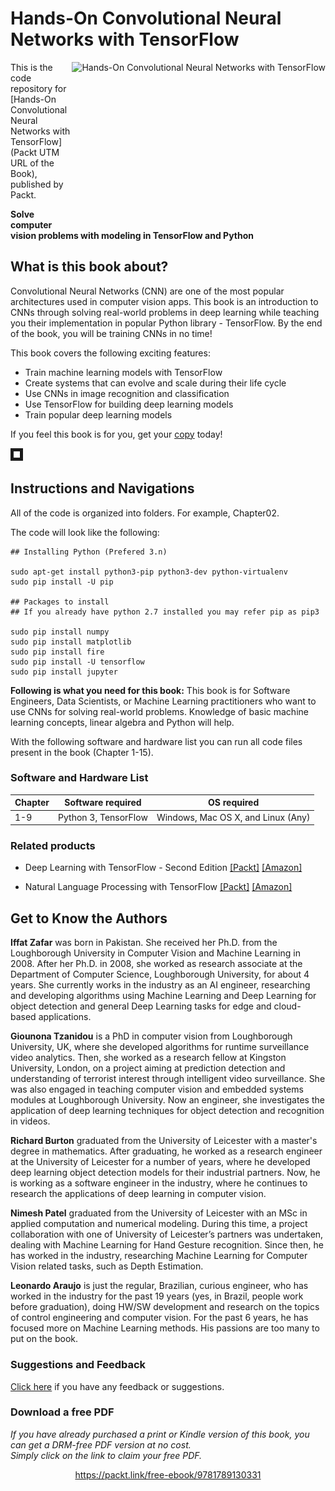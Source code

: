 # Hands-On Convolutional Neural Networks with TensorFlow

<a href="https://www.packtpub.com/big-data-and-business-intelligence/hands-convolutional-neural-networks-tensorflow?utm_source=github&utm_medium=repository&utm_campaign=978-1-78913-033-1"><img src="https://d255esdrn735hr.cloudfront.net/sites/default/files/imagecache/ppv4_main_book_cover/B10494_cover_new.png" alt="Hands-On Convolutional Neural Networks with TensorFlow" height="256px" align="right"></a>

This is the code repository for [Hands-On Convolutional Neural Networks with TensorFlow](Packt UTM URL of the Book), published by Packt.

**Solve computer vision problems with modeling in TensorFlow and Python**

## What is this book about?
Convolutional Neural Networks (CNN) are one of the most popular architectures used in computer vision apps. This book is an introduction to CNNs through solving real-world problems in deep learning while teaching you their implementation in popular Python library - TensorFlow. By the end of the book, you will be training CNNs in no time!

This book covers the following exciting features: 
* Train machine learning models with TensorFlow
* Create systems that can evolve and scale during their life cycle
* Use CNNs in image recognition and classification
* Use TensorFlow for building deep learning models 
* Train popular deep learning models

If you feel this book is for you, get your [copy](https://www.amazon.com/dp/1789130336) today!

<a href="https://www.packtpub.com/?utm_source=github&utm_medium=banner&utm_campaign=GitHubBanner"><img src="https://raw.githubusercontent.com/PacktPublishing/GitHub/master/GitHub.png" 
alt="https://www.packtpub.com/" border="5" /></a>


## Instructions and Navigations
All of the code is organized into folders. For example, Chapter02.

The code will look like the following:
```
## Installing Python (Prefered 3.n)

sudo apt-get install python3-pip python3-dev python-virtualenv
sudo pip install -U pip

## Packages to install
## If you already have python 2.7 installed you may refer pip as pip3

sudo pip install numpy
sudo pip install matplotlib
sudo pip install fire
sudo pip install -U tensorflow
sudo pip install jupyter
```

**Following is what you need for this book:**
	This book is for Software Engineers, Data Scientists, or Machine Learning practitioners who want to use CNNs for solving real-world problems. Knowledge of basic machine learning concepts, linear algebra and Python will help.

With the following software and hardware list you can run all code files present in the book (Chapter 1-15).

### Software and Hardware List

| Chapter  | Software required                   | OS required                        |
| -------- | ------------------------------------| -----------------------------------|
| 1-9      | Python 3, TensorFlow                | Windows, Mac OS X, and Linux (Any) |





### Related products 
* Deep Learning with TensorFlow - Second Edition [[Packt]](https://www.packtpub.com/big-data-and-business-intelligence/deep-learning-tensorflow-second-edition?utm_source=github&utm_medium=repository&utm_campaign=9781788831109) [[Amazon]](https://www.amazon.com/dp/1788831101)

* Natural Language Processing with TensorFlow [[Packt]](https://www.packtpub.com/application-development/natural-language-processing-tensorflow?utm_source=github&utm_medium=repository&utm_campaign=9781788478311) [[Amazon]](https://www.amazon.com/dp/1788478312)

## Get to Know the Authors
**Iffat Zafar**
was born in Pakistan. She received her Ph.D. from the Loughborough University in Computer Vision and Machine Learning in 2008. After her Ph.D. in 2008, she worked as research associate at the Department of Computer Science, Loughborough University, for about 4 years. She currently works in the industry as an AI engineer, researching and developing algorithms using Machine Learning and Deep Learning for object detection and general Deep Learning tasks for edge and cloud-based applications.

**Giounona Tzanidou**
is a PhD in computer vision from Loughborough University, UK, where she developed algorithms for runtime surveillance video analytics. Then, she worked as a research fellow at Kingston University, London, on a project aiming at prediction detection and understanding of terrorist interest through intelligent video surveillance. She was also engaged in teaching computer vision and embedded systems modules at Loughborough University. Now an engineer, she investigates the application of deep learning techniques for object detection and recognition in videos.

**Richard Burton**
graduated from the University of Leicester with a master's degree in mathematics. After graduating, he worked as a research engineer at the University of Leicester for a number of years, where he developed deep learning object detection models for their industrial partners. Now, he is working as a software engineer in the industry, where he continues to research the applications of deep learning in computer vision.

**Nimesh Patel**
graduated from the University of Leicester with an MSc in applied computation and numerical modeling. During this time, a project collaboration with one of University of Leicester’s partners was undertaken, dealing with Machine Learning for Hand Gesture recognition. Since then, he has worked in the industry, researching Machine Learning for Computer Vision related tasks, such as Depth Estimation.

**Leonardo Araujo**
is just the regular, Brazilian, curious engineer, who has worked in the industry for the past 19 years (yes, in Brazil, people work before graduation), doing HW/SW development and research on the topics of control engineering and computer vision. For the past 6 years, he has focused more on Machine Learning methods. His passions are too many to put on the book.


### Suggestions and Feedback
[Click here](https://docs.google.com/forms/d/e/1FAIpQLSdy7dATC6QmEL81FIUuymZ0Wy9vH1jHkvpY57OiMeKGqib_Ow/viewform) if you have any feedback or suggestions.
### Download a free PDF

 <i>If you have already purchased a print or Kindle version of this book, you can get a DRM-free PDF version at no cost.<br>Simply click on the link to claim your free PDF.</i>
<p align="center"> <a href="https://packt.link/free-ebook/9781789130331">https://packt.link/free-ebook/9781789130331 </a> </p>